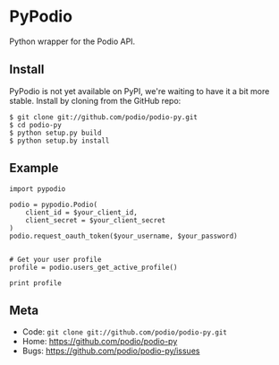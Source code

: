 PyPodio
=====

Python wrapper for the Podio API.

Install
-------

PyPodio is not yet available on PyPI, we're waiting to have it a bit
more stable. Install by cloning from the GitHub repo:

    $ git clone git://github.com/podio/podio-py.git
    $ cd podio-py
    $ python setup.py build
    $ python setup.by install


Example
-------

    import pypodio
    
    podio = pypodio.Podio(
    	client_id = $your_client_id,
    	client_secret = $your_client_secret
    )
	podio.request_oauth_token($your_username, $your_password)


    # Get your user profile
    profile = podio.users_get_active_profile()

    print profile  

Meta
----

* Code: `git clone git://github.com/podio/podio-py.git`
* Home: <https://github.com/podio/podio-py>
* Bugs: <https://github.com/podio/podio-py/issues>